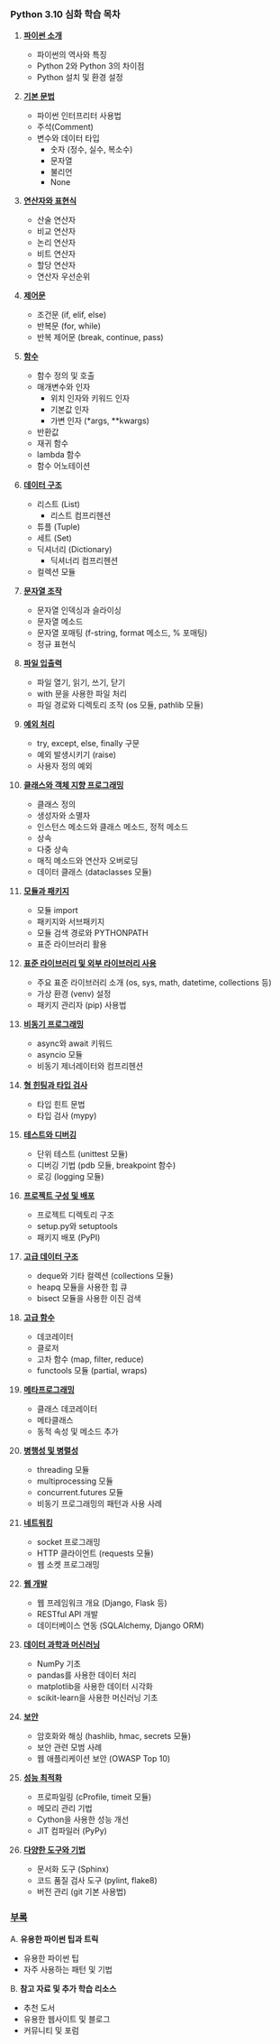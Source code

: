 ### Python 3.10 심화 학습 목차

1. [**파이썬 소개**](./01_파이썬%20소개.md)  
   - 파이썬의 역사와 특징  
   - Python 2와 Python 3의 차이점  
   - Python 설치 및 환경 설정  

2. [**기본 문법**](./02_기본%20문법.md)  
   - 파이썬 인터프리터 사용법  
   - 주석(Comment)  
   - 변수와 데이터 타입  
     - 숫자 (정수, 실수, 복소수)  
     - 문자열  
     - 불리언  
     - None  

3. [**연산자와 표현식**](./03_연산자와%20표현식.md)  
   - 산술 연산자  
   - 비교 연산자  
   - 논리 연산자  
   - 비트 연산자  
   - 할당 연산자  
   - 연산자 우선순위  

4. [**제어문**](./04_제어문.md)  
   - 조건문 (if, elif, else)  
   - 반복문 (for, while)  
   - 반복 제어문 (break, continue, pass)  

5. [**함수**](./05_함수.md)  
   - 함수 정의 및 호출  
   - 매개변수와 인자  
     - 위치 인자와 키워드 인자  
     - 기본값 인자  
     - 가변 인자 (*args, **kwargs)  
   - 반환값  
   - 재귀 함수  
   - lambda 함수  
   - 함수 어노테이션  

6. [**데이터 구조**](./06_데이터%20구조.md)  
   - 리스트 (List)  
     - 리스트 컴프리헨션  
   - 튜플 (Tuple)  
   - 세트 (Set)  
   - 딕셔너리 (Dictionary)  
     - 딕셔너리 컴프리헨션  
   - 컬렉션 모듈  

7. [**문자열 조작**](./07_문자열%20조작.md)  
   - 문자열 인덱싱과 슬라이싱  
   - 문자열 메소드  
   - 문자열 포매팅 (f-string, format 메소드, % 포매팅)  
   - 정규 표현식  

8. [**파일 입출력**](./08_파일%20입출력.md)  
   - 파일 열기, 읽기, 쓰기, 닫기  
   - with 문을 사용한 파일 처리  
   - 파일 경로와 디렉토리 조작 (os 모듈, pathlib 모듈)  

9. [**예외 처리**](./09_예외%20처리.md)  
   - try, except, else, finally 구문  
   - 예외 발생시키기 (raise)  
   - 사용자 정의 예외  

10. [**클래스와 객체 지향 프로그래밍**](./10_클래스와%20객체.md)  
    - 클래스 정의  
    - 생성자와 소멸자  
    - 인스턴스 메소드와 클래스 메소드, 정적 메소드  
    - 상속  
    - 다중 상속  
    - 매직 메소드와 연산자 오버로딩  
    - 데이터 클래스 (dataclasses 모듈)  

11. [**모듈과 패키지**](./11_모듈과%20패키지.md)  
    - 모듈 import  
    - 패키지와 서브패키지  
    - 모듈 검색 경로와 PYTHONPATH  
    - 표준 라이브러리 활용  

12. [**표준 라이브러리 및 외부 라이브러리 사용**](./12_라이브러리.md)  
    - 주요 표준 라이브러리 소개 (os, sys, math, datetime, collections 등)  
    - 가상 환경 (venv) 설정  
    - 패키지 관리자 (pip) 사용법  

13. [**비동기 프로그래밍**](./13_비동기%20프로그래밍.md)  
    - async와 await 키워드  
    - asyncio 모듈  
    - 비동기 제너레이터와 컴프리헨션  

14. [**형 힌팅과 타입 검사**](./14_형%20힌팅과%20타입%20검사.md)  
    - 타입 힌트 문법  
    - 타입 검사 (mypy)  

15. [**테스트와 디버깅**](./15_테스트와%20디버깅.md)  
    - 단위 테스트 (unittest 모듈)  
    - 디버깅 기법 (pdb 모듈, breakpoint 함수)  
    - 로깅 (logging 모듈)  

16. [**프로젝트 구성 및 배포**](./16_프로젝트%20구성%20및%20배포.md)  
    - 프로젝트 디렉토리 구조  
    - setup.py와 setuptools  
    - 패키지 배포 (PyPI)  

17. [**고급 데이터 구조**](./17_고급%20데이터%20구조.md)    
    - deque와 기타 컬렉션 (collections 모듈)  
    - heapq 모듈을 사용한 힙 큐  
    - bisect 모듈을 사용한 이진 검색  

18. [**고급 함수**](./18_고급%20함수.md)  
    - 데코레이터  
    - 클로저  
    - 고차 함수 (map, filter, reduce)  
    - functools 모듈 (partial, wraps)  

19. [**메타프로그래밍**](./19_메티프로그래밍.md)  
    - 클래스 데코레이터  
    - 메타클래스  
    - 동적 속성 및 메소드 추가  

20. [**병행성 및 병렬성**](./20_병행성%20및%20병렬성.md)  
    - threading 모듈  
    - multiprocessing 모듈  
    - concurrent.futures 모듈  
    - 비동기 프로그래밍의 패턴과 사용 사례  

21. [**네트워킹**](./21_네트워킹.md)  
    - socket 프로그래밍  
    - HTTP 클라이언트 (requests 모듈)  
    - 웹 소켓 프로그래밍  

22. [**웹 개발**](./22_웹%20개발.md)  
    - 웹 프레임워크 개요 (Django, Flask 등)  
    - RESTful API 개발  
    - 데이터베이스 연동 (SQLAlchemy, Django ORM)  

23. [**데이터 과학과 머신러닝**](./23_데이터%20과학과%20머신러닝.md)  
    - NumPy 기초  
    - pandas를 사용한 데이터 처리  
    - matplotlib을 사용한 데이터 시각화  
    - scikit-learn을 사용한 머신러닝 기초  

24. [**보안**](./24_보안.md)  
    - 암호화와 해싱 (hashlib, hmac, secrets 모듈)  
    - 보안 관련 모범 사례  
    - 웹 애플리케이션 보안 (OWASP Top 10)  

25. [**성능 최적화**](./25_성능%20최적화.md)  
    - 프로파일링 (cProfile, timeit 모듈)  
    - 메모리 관리 기법  
    - Cython을 사용한 성능 개선  
    - JIT 컴파일러 (PyPy)  

26. [**다양한 도구와 기법**](./26_%20다양한%20도구와%20기법.md)  
    - 문서화 도구 (Sphinx)  
    - 코드 품질 검사 도구 (pylint, flake8)  
    - 버전 관리 (git 기본 사용법)  

### [부록](./27_부록.md)  
A. **유용한 파이썬 팁과 트릭**  
   - 유용한 파이썬 팁  
   - 자주 사용하는 패턴 및 기법  

B. **참고 자료 및 추가 학습 리소스**  
   - 추천 도서  
   - 유용한 웹사이트 및 블로그  
   - 커뮤니티 및 포럼  
